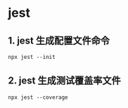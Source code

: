 # jest

## 1. jest 生成配置文件命令

```vb
npx jest --init
```

## 2. jest 生成测试覆盖率文件

```vb
npx jest --coverage
```
